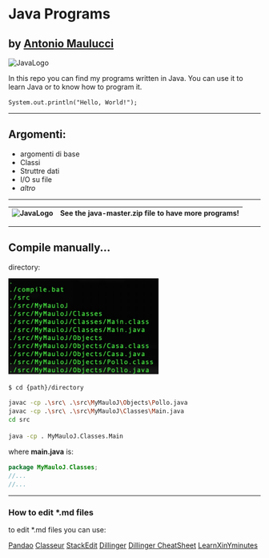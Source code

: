 # Java Programs
## by [Antonio Maulucci](https://sites.google.com/view/antomau "Antonio Maulucci")

<img src="https://www.atlantisevo.com/wp-content/uploads/2018/09/Java_logo_600x400-1.png" alt="JavaLogo" width="150"/>

In this repo you can find my programs written in Java. You can use it to learn Java or to know how to program it.

    System.out.println("Hello, World!");


----------
## Argomenti:
 - argomenti di base
 - Classi
 - Struttre dati
 - I/O su file
 - *altro*

----------

| <img src="http://www.freeiconspng.com/download/6853" alt="JavaLogo" width="100"/> | See the **java-master.zip** file to have more programs! |
|--|--|

----------

## Compile manually...

directory:

<img src="./readme/z1.jpg" alt="JavaLogo" width="300"/>

`$ cd {path}/directory `

```bash
javac -cp .\src\ .\src\MyMauloJ\Objects\Pollo.java
javac -cp .\src\ .\src\MyMauloJ\Classes\Main.java
cd src

java -cp . MyMauloJ.Classes.Main
```

where **main.java** is:
```java
package MyMauloJ.Classes;
//...
//...
```

------------



### How to edit *.md files

to edit *.md files you can use:

[Pandao](https://pandao.github.io/)
[Classeur](https://app.classeur.io)
[StackEdit](https://stackedit.io)
[Dillinger](http://dillinger.io/)
[Dillinger CheatSheet](https://github.com/adam-p/markdown-here/wiki/Markdown-Cheatsheet)
[LearnXinYminutes](https://learnxinyminutes.com/docs/it-it/markdown/)


